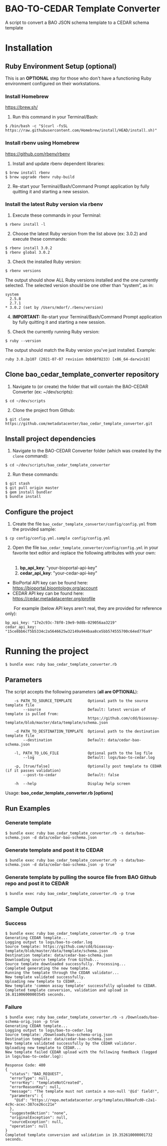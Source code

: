 BAO-TO-CEDAR Template Converter
=======================
A script to convert a BAO JSON schema template to a CEDAR schema template

# Installation

## Ruby Environment Setup (optional)

This is an __OPTIONAL__ step for those who don't have a functioning Ruby environment configured on their workstations.

### Install Homebrew

https://brew.sh/

1. Run this command in your Terminal/Bash:

```shell
$ /bin/bash -c "$(curl -fsSL https://raw.githubusercontent.com/Homebrew/install/HEAD/install.sh)"
```

### Install rbenv using Homebrew

https://github.com/rbenv/rbenv

1. Install and update rbenv dependent libraries:

```shell
$ brew install rbenv
$ brew upgrade rbenv ruby-build
```

2. Re-start your Terminal/Bash/Command Prompt application by fully quitting it and starting a new session.

### Install the latest Ruby version via rbenv

1. Execute these commands in your Terminal:

```shell
$ rbenv install -l
```

2. Choose the latest Ruby version from the list above (ex: 3.0.2) and execute these commands:

```shell
$ rbenv install 3.0.2
$ rbenv global 3.0.2
```

3. Check the installed Ruby version:

```shell
$ rbenv versions
```

The output should show ALL Ruby versions installed and the one currently selected. The selected version should be one other than “system”, as in:

```shell
system
  2.5.8
  2.7.1
* 3.0.2 (set by /Users/mdorf/.rbenv/version)
```

4. <b>IMPORTANT:</b> Re-start your Terminal/Bash/Command Prompt application by fully quitting it and starting a new session.

5. Check the currently running Ruby version:

```shell
$ ruby --version
```
The output should match the Ruby version you've just installed. Example:

```shell
ruby 3.0.2p107 (2021-07-07 revision 0db68f0233) [x86_64-darwin18]
```

## Clone bao_cedar_template_converter repository

1. Navigate to (or create) the folder that will contain the BAO-CEDAR Converter (ex: ~/dev/scripts):

```shell
$ cd ~/dev/scripts
```

2. Clone the project from Github:

```shell
$ git clone https://github.com/metadatacenter/bao_cedar_template_converter.git
```

## Install project dependencies

1. Navigate to the BAO-CEDAR Converter folder (which was created by the `clone` command):

```shell
$ cd ~/dev/scripts/bao_cedar_template_converter
```

2. Run these commands:

```shell
$ git stash
$ git pull origin master
$ gem install bundler
$ bundle install  
```

## Configure the project

1. Create the file `bao_cedar_template_converter/config/config.yml` from the provided sample:

```shell
$ cp config/config.yml.sample config/config.yml
```

2. Open the file `bao_cedar_template_converter/config/config.yml` in your favorite text editor and replace the following attributes with your own:<br/></br>

    1. __bp_api_key__: "your-bioportal-api-key"
    2. __cedar_api_key__: "your-cedar-api-key"

* BioPortal API key can be found here: https://bioportal.bioontology.org/account
* CEDAR API key can be found here: https://cedar.metadatacenter.org/profile

&nbsp;&nbsp;&nbsp;&nbsp;&nbsp;&nbsp;&nbsp;For example (below API keys aren't real, they are provided for reference only):

```shell
bp_api_key: "17e2c93c-78f0-19e9-9d8b-029056aa3219"
cedar_api_key: "15ce8bb6cf5b5334c2a5646625w32149a944baa8ce5bb574555700c64ed776a9"
```

# Running the project

```shell
$ bundle exec ruby bao_cedar_template_converter.rb
```

## Parameters

The script accepts the following parameters (__all are OPTIONAL__):

```
    -s PATH_TO_SOURCE_TEMPLATE       Optional path to the source template file 
        --source                     Default: latest version of template is pulled from:
                                     https://github.com/cdd/bioassay-template/blob/master/data/template/schema.json
        
    -d PATH_TO_DESTINATION_TEMPLATE  Optional path to the destination template file
        --destination                Default: data/cedar-bao-schema.json
     
    -l, PATH_TO_LOG_FILE             Optional path to the log file        
        --log                        Default: logs/bao-to-cedar.log
         
    -p, [true/false]                 Optionally post template to CEDAR (if it passes validation)        
        --post-to-cedar              Default: false
         
    -h  --help                       Display help screen
```

Usage: __bao_cedar_template_converter.rb [options]__

## Run Examples

### Generate template

```shell
$ bundle exec ruby bao_cedar_template_converter.rb -s data/bao-schema.json -d data/cedar-bao-schema.json
```

### Generate template and post it to CEDAR

```shell
$ bundle exec ruby bao_cedar_template_converter.rb -s data/bao-schema.json -d data/cedar-bao-schema.json -p true`
```

### Generate template by pulling the source file from BAO Github repo and post it to CEDAR

```shell
$ bundle exec ruby bao_cedar_template_converter.rb -p true
```

## Sample Output

### Success

```shell
$ bundle exec ruby bao_cedar_template_converter.rb -p true
Generating CEDAR template...
Logging output to logs/bao-to-cedar.log
Source template: https://github.com/cdd/bioassay-template/blob/master/data/template/schema.json
Destination template: data/cedar-bao-schema.json
Downloading source template from Github...
Source template downloaded successfully. Processing...
Completed generating the new template.
Running the template through the CEDAR validator...
New template validated successfully.
Uploading new template to CEDAR...
New template 'common assay template' successfully uploaded to CEDAR.
Completed template conversion, validation and upload in 16.811006000003545 seconds.
```

### Failure

```shell
$ bundle exec ruby bao_cedar_template_converter.rb -s /Downloads/bao-schema-orig.json -p true
Generating CEDAR template...
Logging output to logs/bao-to-cedar.log
Source template: /Downloads/bao-schema-orig.json
Destination template: data/cedar-bao-schema.json
New template validated successfully by the CEDAR validator.
Uploading new template to CEDAR...
New template failed CEDAR upload with the following feedback (logged in logs/bao-to-cedar.log):

Response Code: 400
{
  "status": "BAD_REQUEST",
  "errorType": null,
  "errorKey": "templateNotCreated",
  "errorReasonKey": null,
  "message": "The template must not contain a non-null '@id' field!",
  "parameters": {
    "@id": "https://repo.metadatacenter.org/templates/88eafcd0-c2a1-4c9c-acec-387ce26cc21e"
  },
  "suggestedAction": "none",
  "originalException": null,
  "sourceException": null,
  "operation": null
}
Completed template conversion and validation in 19.352610000001732 seconds.
```